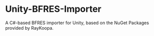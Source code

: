 # Unity-BFRES-Importer
A C#-based BFRES importer for Unity, based on the NuGet Packages provided by RayKoopa.  
